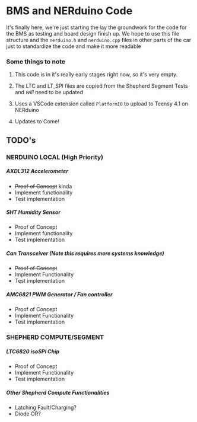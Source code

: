 # BMS and NERduino Code
It's finally here, we're just starting the lay the groundwork for the code for the BMS as testing and 
board design finish up. We hope to use this file structure and the ```nerduino.h``` and ```nerduino.cpp```
files in other parts of the car just to standardize the code and make it more readable

### Some things to note
 1. This code is in it's really early stages right now, so it's very empty.

 2. The LTC and LT_SPI files are copied from the Shepherd Segment Tests and _will_ need to be updated

 2. Uses a VSCode extension called ```PlatformIO``` to upload to Teensy 4.1 on NERduino

 3. Updates to Come!

## TODO's
### NERDUINO LOCAL (High Priority)
##### AXDL312 Accelerometer
 - ~~Proof of Concept~~ kinda
 - Implement functionality
 - Test implementation
##### SHT Humidity Sensor
 - Proof of Concept
 - Implement functionality
 - Test implementation
##### Can Transceiver (Note this requires more systems knowledge)
- ~~Proof of Concept~~
- Implement Functionality
- Test implementation
##### AMC6821 PWM Generator / Fan controller
- Proof of Concept
- Implement Functionality
- Test implementation
### SHEPHERD COMPUTE/SEGMENT
##### LTC6820 isoSPI Chip
- Proof of Concept
- Implement Functionality
- Test implementation
##### Other Shepherd Compute Functionalities
- Latching Fault/Charging?
- Diode OR?
